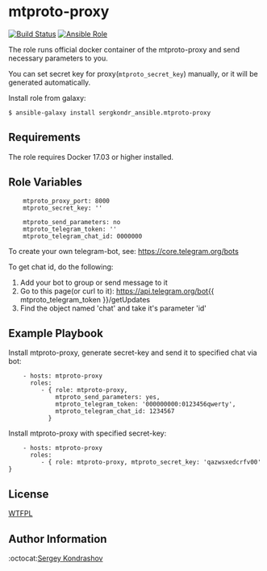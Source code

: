 mtproto-proxy
=========
[![Build Status](https://travis-ci.com/sergkondr-ansible/mtproto-proxy.svg?branch=master)](https://travis-ci.com/sergkondr-ansible/mtproto-proxy)
[![Ansible Role](https://img.shields.io/ansible/role/d/26551.svg)](https://galaxy.ansible.com/sergkondr-ansible/mtproto-proxy/)

The role runs official docker container of the mtproto-proxy and send necessary parameters to you.

You can set secret key for proxy(`mtproto_secret_key`) manually, or it will be generated automatically.

Install role from galaxy:
```
$ ansible-galaxy install sergkondr_ansible.mtproto-proxy
```

Requirements
------------
The role requires Docker 17.03 or higher installed.

Role Variables
--------------
```
    mtproto_proxy_port: 8000
    mtproto_secret_key: ''

    mtproto_send_parameters: no
    mtproto_telegram_token: ''
    mtproto_telegram_chat_id: 0000000
```

To create your own telegram-bot, see: https://core.telegram.org/bots

To get chat id, do the following:
1. Add your bot to group or send message to it
2. Go to this page(or curl to it): https://api.telegram.org/bot{{ mtproto_telegram_token }}/getUpdates
3. Find the object named 'chat' and take it's parameter 'id'

Example Playbook
----------------

Install mtproto-proxy, generate secret-key and send it to specified chat via bot:
```
    - hosts: mtproto-proxy
      roles:
         - { role: mtproto-proxy, 
             mtproto_send_parameters: yes, 
             mtproto_telegram_token: '000000000:0123456qwerty', 
             mtproto_telegram_chat_id: 1234567 
           }
```

Install mtproto-proxy with specified secret-key:
```
    - hosts: mtproto-proxy
      roles:
         - { role: mtproto-proxy, mtproto_secret_key: 'qazwsxedcrfv00' }
```

License
-------

[WTFPL](https://raw.githubusercontent.com/sergkondr/stuff/master/wtfpl-2018.txt)

Author Information
------------------

:octocat:[Sergey Kondrashov](https://github.com/sergkondr)
